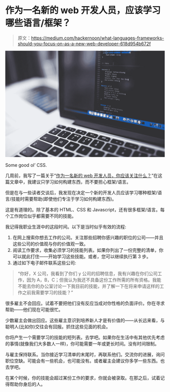 # 作为一名新的 web 开发人员，应该学习哪些语言/框架？

> 原文：<https://medium.com/hackernoon/what-languages-frameworks-should-you-focus-on-as-a-new-web-developer-618d954b672f>

![](img/7ddd2375c94d239b61374610c62e12e7.png)

Some good ol’ CSS.

几周前，我写了一篇关于“[作为一名新的 web 开发人员，你应该关注什么？](https://hackernoon.com/what-should-you-focus-on-as-a-new-web-developer-9f8b23600fe7)“在这篇文章中，我建议只学习如何构建东西，而不要担心框架/语言。

但是在与一些读者交谈后，我发现在决定一个新的开发人员应该学习哪种框架/语言/技能时需要帮助(即使他们专注于学习如何构建东西)。

这是有道理的。除了基本的 HTML、CSS 和 Javascript，还有很多框架/语言。每个工作岗位似乎都需要不同的技能。

我记得我职业生涯中的这段时间。以下是当时似乎有效的流程:

1.  在网上搜索你想去工作的公司。关注那些招聘你感兴趣的职位的公司——并且这些公司的价值观与你的价值观一致。
2.  阅读工作要求，收集必须学习的技能列表。如果你列出了一份完整的清单，你可以就此打住——开始学习这些技能。或者，您可以继续执行第 3 步。
3.  通过如下电子邮件联系这些公司:

> “你好，X 公司，我看到了你们 y 公司的招聘信息，我有兴趣在你们公司工作，因为 A，B，C；但我认为我还不具备这份工作所需的所有资格。我能不能去你的办公室讨论一下我目前的技能，并了解一下在将来申请这样的工作之前我需要学习的技能？”

很多雇主不会回应。试着不要把他们没有反应当成对你性格的负面评价。你在寻求帮助——他们现在可能很忙。

少数雇主会做出回应。这些雇主意识到培养新人才是有价值的——从长远来看，与聪明人(比如你)交往会有回报。抓住这些见面的机会。

你将产生一个需要学习的技能的短列表。去学吧。如果你在生活中有其他优先考虑的事情(就像我们大多数人一样)，你可能需要一年或更长时间。没有时间限制。

与雇主保持联系。当你接近学习清单的末尾时，再联系他们。交流你的进展，询问职位空缺。可能会有一些机会，也可能没有。或者雇主会建议你多学一些东西。也去学吧。

在某个时候，你的技能会超过某份工作的要求，你就会被录取。在那之后，试着记得帮助你身后的人。